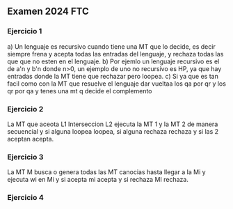 ## Examen 2024 FTC
### Ejercicio 1
a) Un lenguaje es recursivo cuando tiene una MT que lo decide, es decir siempre frena y acepta todas las entradas del lenguaje, y rechaza todas las que que no esten en el lenguaje.
b) Por ejemlo un lenguaje recursivo es el de a'n y b'n donde n>0, un ejemplo de uno no recursivo es HP, ya que hay entradas donde la MT tiene que rechazar pero loopea.
c) Si ya que es tan facil como con la MT que resuelve el lenguaje dar vueltaa los qa por qr y los qr por qa y tenes una mt q decide el complemento
### Ejercicio 2
La MT que aceota L1 Interseccion L2 ejecuta la MT 1 y la MT 2 de manera secuencial y si alguna loopea loopea, si alguna rechaza rechaza y si las 2 aceptan acepta.
### Ejercicio 3
La MT M busca o genera todas las MT canocias hasta llegar a la Mi y ejecuta wi en Mi y si acepta mi acepta y si rechaza MI rechaza.
### Ejercicio 4
